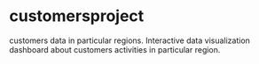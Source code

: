 # customersproject
customers data in particular regions.
Interactive data visualization dashboard about customers activities in particular region.
